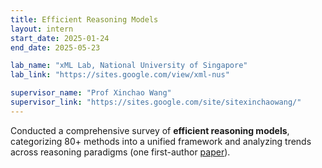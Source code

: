 ```yaml
---
title: Efficient Reasoning Models
layout: intern
start_date: 2025-01-24
end_date: 2025-05-23

lab_name: "xML Lab, National University of Singapore"
lab_link: "https://sites.google.com/view/xml-nus"

supervisor_name: "Prof Xinchao Wang"
supervisor_link: "https://sites.google.com/site/sitexinchaowang/"
---
```


Conducted a comprehensive survey of **efficient reasoning models**, categorizing 80+ methods into a unified framework and analyzing trends across reasoning paradigms (one first-author [paper](https://arxiv.org/abs/2504.10903)).